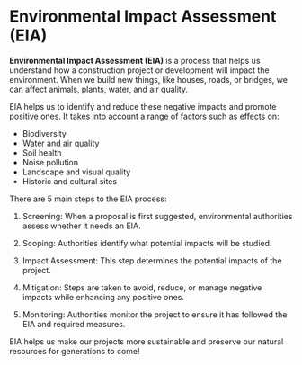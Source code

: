 # Environmental Impact Assessment (EIA)

**Environmental Impact Assessment (EIA)** is a process that helps us understand how a construction project or development will impact the environment. When we build new things, like houses, roads, or bridges, we can affect animals, plants, water, and air quality. 

EIA helps us to identify and reduce these negative impacts and promote positive ones. It takes into account a range of factors such as effects on:

- Biodiversity
- Water and air quality
- Soil health
- Noise pollution
- Landscape and visual quality
- Historic and cultural sites

There are 5 main steps to the EIA process:

1. Screening: When a proposal is first suggested, environmental authorities assess whether it needs an EIA.

2. Scoping: Authorities identify what potential impacts will be studied.

3. Impact Assessment: This step determines the potential impacts of the project.

4. Mitigation: Steps are taken to avoid, reduce, or manage negative impacts while enhancing any positive ones.

5. Monitoring: Authorities monitor the project to ensure it has followed the EIA and required measures. 

EIA helps us make our projects more sustainable and preserve our natural resources for generations to come!
